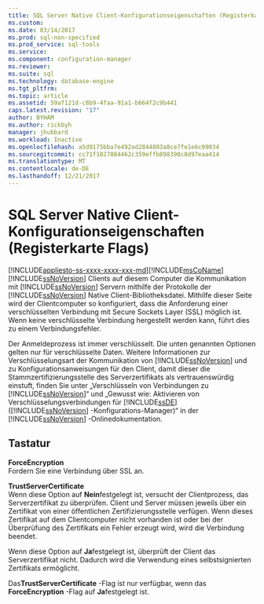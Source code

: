 ```yaml
---
title: SQL Server Native Client-Konfigurationseigenschaften (Registerkarte "Flags") | Microsoft Docs
ms.custom: 
ms.date: 03/14/2017
ms.prod: sql-non-specified
ms.prod_service: sql-tools
ms.service: 
ms.component: configuration-manager
ms.reviewer: 
ms.suite: sql
ms.technology: database-engine
ms.tgt_pltfrm: 
ms.topic: article
ms.assetid: 59af121d-c8b9-4faa-91a1-b664f2c9b441
caps.latest.revision: "17"
author: BYHAM
ms.author: rickbyh
manager: jhubbard
ms.workload: Inactive
ms.openlocfilehash: a5d9175bba7e492ad2844803a8ce7fe1e6c09034
ms.sourcegitcommit: cc71f1027884462c359effb898390c8d97eaa414
ms.translationtype: MT
ms.contentlocale: de-DE
ms.lasthandoff: 12/21/2017
---
```

# <a name="sql-server-native-client-configuration-properties-flags-tab"></a>SQL Server Native Client-Konfigurationseigenschaften (Registerkarte Flags)
[!INCLUDE[appliesto-ss-xxxx-xxxx-xxx-md](../../includes/appliesto-ss-xxxx-xxxx-xxx-md.md)][!INCLUDE[msCoName](../../includes/msconame-md.md)] [!INCLUDE[ssNoVersion](../../includes/ssnoversion-md.md)] Clients auf diesem Computer die Kommunikation mit [!INCLUDE[ssNoVersion](../../includes/ssnoversion-md.md)] Servern mithilfe der Protokolle der [!INCLUDE[ssNoVersion](../../includes/ssnoversion-md.md)] Native Client-Bibliotheksdatei. Mithilfe dieser Seite wird der Clientcomputer so konfiguriert, dass die Anforderung einer verschlüsselten Verbindung mit Secure Sockets Layer (SSL) möglich ist. Wenn keine verschlüsselte Verbindung hergestellt werden kann, führt dies zu einem Verbindungsfehler.  
  
 Der Anmeldeprozess ist immer verschlüsselt. Die unten genannten Optionen gelten nur für verschlüsselte Daten. Weitere Informationen zur Verschlüsselungsart der Kommunikation von [!INCLUDE[ssNoVersion](../../includes/ssnoversion-md.md)] und zu Konfigurationsanweisungen für den Client, damit dieser die Stammzertifizierungsstelle des Serverzertifikats als vertrauenswürdig einstuft, finden Sie unter „Verschlüsseln von Verbindungen zu [!INCLUDE[ssNoVersion](../../includes/ssnoversion-md.md)]“ und „Gewusst wie: Aktivieren von Verschlüsselungsverbindungen für [!INCLUDE[ssDE](../../includes/ssde-md.md)] ([!INCLUDE[ssNoVersion](../../includes/ssnoversion-md.md)] -Konfigurations-Manager)“ in der [!INCLUDE[ssNoVersion](../../includes/ssnoversion-md.md)] -Onlinedokumentation.  
  
## <a name="options"></a>Tastatur  
 **ForceEncryption**  
 Fordern Sie eine Verbindung über SSL an.  
  
 **TrustServerCertificate**  
 Wenn diese Option auf **Nein**festgelegt ist, versucht der Clientprozess, das Serverzertifikat zu überprüfen. Client und Server müssen jeweils über ein Zertifikat von einer öffentlichen Zertifizierungsstelle verfügen. Wenn dieses Zertifikat auf dem Clientcomputer nicht vorhanden ist oder bei der Überprüfung des Zertifikats ein Fehler erzeugt wird, wird die Verbindung beendet.  
  
 Wenn diese Option auf **Ja**festgelegt ist, überprüft der Client das Serverzertifikat nicht. Dadurch wird die Verwendung eines selbstsignierten Zertifikats ermöglicht.  
  
 Das**TrustServerCertificate** -Flag ist nur verfügbar, wenn das **ForceEncryption** -Flag auf **Ja**festgelegt ist.  
  
  
